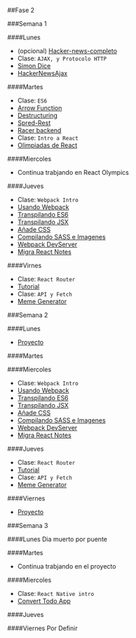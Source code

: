 ##Fase 2

###Semana 1

####Lunes

- (opcional) [Hacker-news-completo](../express/hackerNews)
- Clase: `AJAX, y Protocolo HTTP`
- [Simon Dice](../javascript/ajax/simonDice)
- [HackerNewsAjax](../express/hackerNewsAjax)


####Martes
- Clase: `ES6`
- [Arrow Function](../javascript/ES6/arrowFunction)
- [Destructuring](../javascript/ES6/destructuring)
- [Spred-Rest](../javascript/ES6/spreadRest)
- [Racer backend](../express/racerBackend)
- Clase: `Intro a React`
- [Olimpiadas de React](../React/ReactOlympics)

####Miercoles

- Continua trabjando en React Olympics

####Jueves
- Clase: `Webpack Intro`
- [Usando Webpack](../webpack/usando-webpack)
- [Transpilando ES6](../webpack/transpilando-es6)
- [Transpilando JSX](../webpack/trasnpilando-jsx)
- [Añade CSS](../webpack/añadiendo-css)
- [Compilando SASS e Imagenes](../webpack/sass-imagenes)
- [Webpack DevServer](../webpack/webpack-dev-server)
- [Migra React Notes](../webpack/migra-proyecto-react)

####Virnes

- Clase: `React Router`
- [Tutorial](https://github.com/reactjs/react-router-tutorial)
- Clase: `API y Fetch`
- [Meme Generator](../javascript/algoritmos/numbers-in-words)


###Semana 2

####Lunes
- [Proyecto](../React/proyecto)

####Martes


####Miercoles
- Clase: `Webpack Intro`
- [Usando Webpack](../webpack/usando-webpack)
- [Transpilando ES6](../webpack/transpilando-es6)
- [Transpilando JSX](../webpack/trasnpilando-jsx)
- [Añade CSS](../webpack/añadiendo-css)
- [Compilando SASS e Imagenes](../webpack/sass-imagenes)
- [Webpack DevServer](../webpack/webpack-dev-server)
- [Migra React Notes](../webpack/migra-proyecto-react)


####Jueves
- Clase: `React Router`
- [Tutorial](https://github.com/reactjs/react-router-tutorial)
- Clase: `API y Fetch`
- [Meme Generator](../javascript/algoritmos/numbers-in-words)


####Viernes
- [Proyecto](../React/proyecto)


###Semana 3

####Lunes
Dia muerto por puente

####Martes
- Continua trabjando en el proyecto


####Miercoles
- Clase: `React Native intro`
- [Convert Todo App](../react-native/convertTodoApp)

####Jueves


####Viernes
Por Definir


